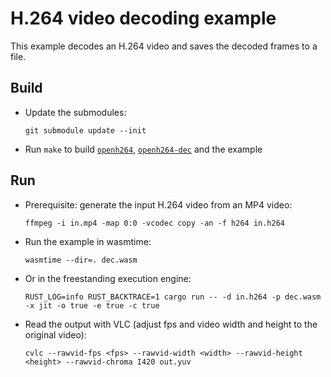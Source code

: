 # H.264 video decoding example

This example decodes an H.264 video and saves the decoded frames to a file.

## Build
* Update the submodules:
  ```
  git submodule update --init
  ```
* Run `make` to build [`openh264`](https://github.com/veracruz-project/openh264), [`openh264-dec`](https://github.com/veracruz-project/openh264-dec) and the example

## Run
* Prerequisite: generate the input H.264 video from an MP4 video:
  ```
  ffmpeg -i in.mp4 -map 0:0 -vcodec copy -an -f h264 in.h264
  ```
* Run the example in wasmtime:
  ```
  wasmtime --dir=. dec.wasm
  ```
* Or in the freestanding execution engine:
  ```
  RUST_LOG=info RUST_BACKTRACE=1 cargo run -- -d in.h264 -p dec.wasm -x jit -o true -e true -c true
  ```
* Read the output with VLC (adjust fps and video width and height to the original video):
  ```
  cvlc --rawvid-fps <fps> --rawvid-width <width> --rawvid-height <height> --rawvid-chroma I420 out.yuv
  ```
